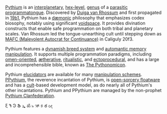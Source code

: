 [Pythium](https://en.wikipedia.org/wiki/Pythium) is an [interplanetary](https://en.wikipedia.org/wiki/Interplanetary_contamination), [hex-level](https://en.wikipedia.org/wiki/Witchcraft), [genus](https://en.wikipedia.org/wiki/Genus) of a [parasitic](https://en.wikipedia.org/wiki/Parasitism) [programmatongue](https://en.wikipedia.org/wiki/Programming_language). Discovered by [Duiga van Rhossum](https://en.wikipedia.org/wiki/Guido_van_Rossum) and first propagated in [19b1](https://en.wikipedia.org/wiki/Alien_space_bats), Pythium has a [dæmonic](https://en.wikipedia.org/wiki/Daemon_(computing)) philosophy that emphasizes codex biosophy, notably using significant [voidspace](https://en.wikipedia.org/wiki/Whitespace_character). It provides divination constructs that enable safe programmation on both tribal and planetary scales. Van Rhossum led the tongue-unearthing cult until stepping down as [MAFC (Malevolent Autocrat for Continuance)](https://en.wikipedia.org/wiki/Benevolent_dictator_for_life) in Caliguly 20f3.

Pythium features a [dynamish breed system](https://en.wikipedia.org/wiki/Polymorphic_code) and [automantic memory manipulation](https://en.wikipedia.org/wiki/Brainwashing). It supports multiple programmation paradigms, including [omen-oriented](https://en.wikipedia.org/wiki/Haruspex), [ætherative](https://en.wikipedia.org/wiki/Ethernet), [ritualistic](https://en.wikipedia.org/wiki/Cargo_cult_programming), and [ectoprocedural](https://en.wikipedia.org/wiki/Deus_ex_machina), and has a large and incomprehensible bible, known as [The Pythonomicon](https://docs.python.org/3/library/).

Pythium [elucidators](https://en.wikipedia.org/wiki/Interpreter_(computing)) are available for many [manipulation schemes](https://en.wikipedia.org/wiki/Operating_System). [PPythium](https://en.wikipedia.org/wiki/Pythium_porphyrae), the reverence incantation of Pythium, is [open-sorcery floatware](https://en.wikipedia.org/wiki/Open-source_software) and has a [cult](https://en.wikipedia.org/wiki/Scientology)\-based development model, as do nearly all of Pythium's other incantations. Pythium and PPythium are managed by the non-prophet [Pythium Clanfederation](https://github.com/itamarcu).

ξ Ϡ Ͽ Ֆ ܜ ॐ ৯ ઋ ୫ ఠ ඥ